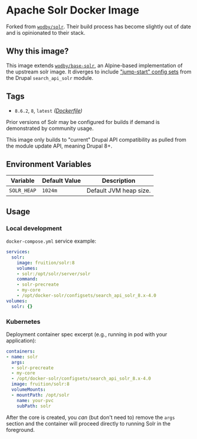 # Apache Solr Docker Image

Forked from [`wodby/solr`](https://github.com/wodby/solr). Their build process
has become slightly out of date and is opinionated to their stack.

## Why this image?

This image extends [`wodby/base-solr`](https://github.com/wodby/base-solr),
an Alpine-based implementation of the upstream solr image. It diverges to
include ["jump-start" config sets](https://www.drupal.org/node/3070455) from the
Drupal `search_api_solr` module.

## Tags

* `8.6.2`, `8`, `latest` _([Dockerfile](https://github.com/fruition/solr/blob/master/Dockerfile))_

Prior versions of Solr may be configured for builds if demand is demonstrated by
community usage.

This image only builds to "current" Drupal API compatibility as pulled from the
module update API, meaning Drupal 8+.

## Environment Variables

| Variable                  | Default Value | Description                     |
| ------------------------- | ------------- | ------------------------------- |
| `SOLR_HEAP`               | `1024m `      | Default JVM heap size. |

## Usage

### Local development

`docker-compose.yml` service example:
```yaml
services:
  solr:
    image: fruition/solr:8
    volumes:
    - solr:/opt/solr/server/solr
    command:
    - solr-precreate
    - my-core
    - /opt/docker-solr/configsets/search_api_solr_8.x-4.0
volumes:
  solr: {}
```

### Kubernetes

Deployment container spec excerpt (e.g., running in pod with your application):
```yaml
containers:
- name: solr
  args:
  - solr-precreate
  - my-core
  - /opt/docker-solr/configsets/search_api_solr_8.x-4.0
  image: fruition/solr:8
  volumeMounts:
  - mountPath: /opt/solr
    name: your-pvc
    subPath: solr
```

After the core is created, you _can_ (but don't need to) remove the `args`
section and the container will proceed directly to running Solr in the
foreground.
